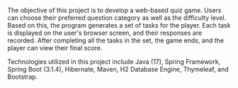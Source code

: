 The objective of this project is to develop a web-based quiz game. Users can choose their preferred question category as well as the difficulty level. Based on this, the program generates a set of tasks for the player. 
Each task is displayed on the user's browser screen, and their responses are recorded. After completing all the tasks in the set, the game ends, and the player can view their final score.

Technologies utilized in this project include Java (17), Spring Framework, Spring Boot (3.1.4), Hibernate, Maven, H2 Database Engine, Thymeleaf, and Bootstrap.
